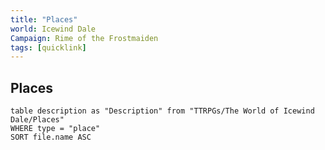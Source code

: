 ```yaml
---
title: "Places"
world: Icewind Dale
Campaign: Rime of the Frostmaiden
tags: [quicklink]
---
```

## Places

```dataview
table description as "Description" from "TTRPGs/The World of Icewind Dale/Places"
WHERE type = "place"
SORT file.name ASC
```